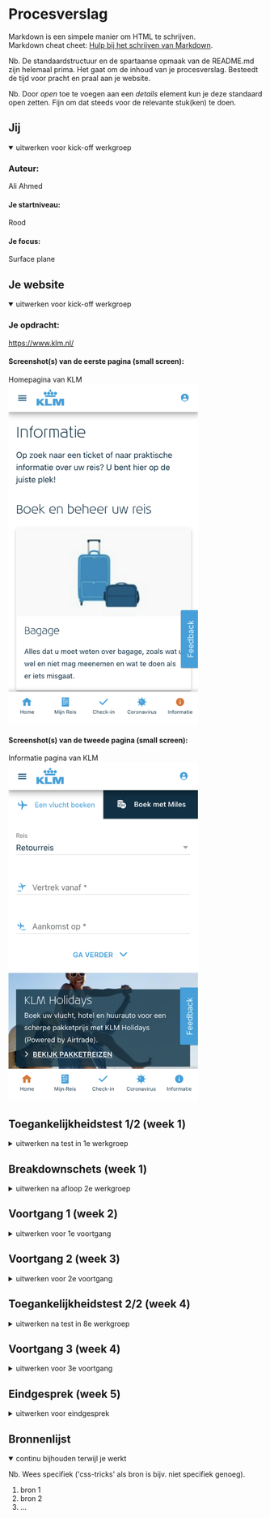 # Procesverslag
Markdown is een simpele manier om HTML te schrijven.  
Markdown cheat cheet: [Hulp bij het schrijven van Markdown](https://github.com/adam-p/markdown-here/wiki/Markdown-Cheatsheet).

Nb. De standaardstructuur en de spartaanse opmaak van de README.md zijn helemaal prima. Het gaat om de inhoud van je procesverslag. Besteedt de tijd voor pracht en praal aan je website.

Nb. Door *open* toe te voegen aan een *details* element kun je deze standaard open zetten. Fijn om dat steeds voor de relevante stuk(ken) te doen.





## Jij

<details open>
  <summary>uitwerken voor kick-off werkgroep</summary>

  ### Auteur:
  Ali Ahmed
  #### Je startniveau:
  Rood

  #### Je focus:
  Surface plane
 
</details>





## Je website

<details open>
  <summary>uitwerken voor kick-off werkgroep</summary>

  ### Je opdracht:
  https://www.klm.nl/
  #### Screenshot(s) van de eerste pagina (small screen): 
  Homepagina van KLM
  <img src="./images/homepagina.png" width="375px" alt="Homepagina van de KLM, je kunt hier boeken">

  #### Screenshot(s) van de tweede pagina (small screen):
  Informatie pagina van KLM 
  <img src="./images/info-pagina.png" width="375px" alt="Informatie-pagina van de KLM, hier vind je informatie">
 
</details>



## Toegankelijkheidstest 1/2 (week 1)

<details>
  <summary>uitwerken na test in 1e werkgroep</summary>

  ### Bevindingen

  #### Screenreader
  De screenreader functie is heel chaotisch. Als blind persoon lijkt het me ook heel moeilijk om uberhaupt
  aanpassingen te maken aan de snelheid, stem, etc. Op de website zelf gaf hij wel de onderdelen aan
  maar met te veel extra informatie die niet relevant is. 



  #### Muis en Toetsenbord 
  Tijdens het gebruiken van beide tools ging het wel lastig. Ik kon moeilijk navigeren met de muis
  vanwege mijn beperking. Daarom gebruikte ik de "TAB" knop op mijn laptop. Ik kon via de screenreader
  zo weten waar ik was maar toch niet duidelijk genoeg. De lading aan informatie zorgt voor onduidelijk
  heden waardoor het lastig was om de website te gebruiken. 

  Misschien zou het handig zijn om iets met de pijltjes van het toetsenbord te kunnen. In plaats van
  alleen maar te tabben, bijvoorbeeld.

  <img src="./images/FreeVector-Keyboard-Arrows.jpg" alt="Pijltjes toetsen"> 


  #### Motoriek (shocks, elastiekjes)
  Met de parkinson triller was het niet te doen. Ik kon mijn macbook niet eens aanraken en het ging 
  allemaal veelste moeilijk. Ik probeerde via mijn keyboard te bewegen wat vrij aardig maar toch 
  niet soepel genoeg lukte. 

  Doormiddel van de knoppen uit elkaar te zetten, die iemand met parkinson kan gebruiken. Zo verkomen
  ze namelijk dat ze perongeluk de rechter of linker knop toetsen ipv van de gewenste knop. 

  <img src="./images/adapted-mouse-and-keyboard.jpg" alt="Voorbeeld van hoe iemand met parkinson werkt">

  #### Visueel (brillen, contrast, kleurenblind, dark/light). 
  Ik heb ook de brillen gedragen. Elke bril kwam met een beperking, al moet ik wel zeggen dat de gele
  bril het minst beperkt overkwam. Ik snap dat ik mij dan moest voorstellen als iemand die kleurenblind is. 
  De bril met de bedekte zijdes was ook redelijk geen dilemma. De wazige en de zwarte stip bril zorgte 
  wel voor allemaal complicaties. Ik kon namelijk niet zien waar ik navigeerde en waar ik naar toe 
  wilde gaan.

  Het is natuurlijk moeilijk om uberhaupt te kunnen navigeren als slechtziende. Voor kleurblinden 
  (Die dus wel nog steeds kunnen zien), een optie toevoegen waardoor zij misschien een tekstje op 
  de kleur zien. Zo is dat groen juist misschien wel rood, alleen hebben ze dat niet door. 

  <img src="./images/type-of-color-blind.jpg" alt="Kleurenblind persoon">
</details>



## Breakdownschets (week 1)

<details>
  <summary>uitwerken na afloop 2e werkgroep</summary>

  ### de hele pagina: 
  <img src="readme-images/dummy-plaatje.jpg" width="375px" alt="breakdown van de hele pagina">

  ### dynamisch deel (bijv menu): 
  <img src="readme-images/dummy-plaatje.jpg" width="375px" alt="breakdown van een dynamisch deel">

  ### wellicht nog een dynamisch deel (bijv filter): 
  <img src="readme-images/dummy-plaatje.jpg" width="375px" alt="breakdown van nog een dynamisch deel">

</details>





## Voortgang 1 (week 2)

<details>
  <summary>uitwerken voor 1e voortgang</summary>

  ### Stand van zaken
  hier dit ging goed & dit was lastig (neem ook screenshots op van delen van je website en code)


  ### Agenda voor meeting
  samen met je groepje opstellen

  | student 1      | student 2          | student 3    | student 4        |
  | ---            | ---                | ---          | ---              |
  | dit bespreken  | en dit             | en ik dit    | en dan ik dat    |
  | en dat ook nog | dit als er tijd is | nog een punt | dit wil ik zeker |
  | ...            | ...                | ...          | ...              |


  ### Verslag van meeting
  hier na afloop snel de uitkomsten van de meeting vastleggen

  - punt 1
  - punt 2
  - nog een punt
  - ...

</details>





## Voortgang 2 (week 3)

<details>
  <summary>uitwerken voor 2e voortgang</summary>

  ### Stand van zaken
  hier dit ging goed & dit was lastig (neem ook screenshots op van delen van je website en code)


  ### Agenda voor meeting
  samen met je groepje opstellen

  | Dana           | Robin              | Tristan      | Bronger          |
  | ---            | ---                | ---          | ---              |
  | dit bespreken  | en dit             | en ik dit    | en dan ik dat    |
  | en dat ook nog | dit als er tijd is | nog een punt | dit wil ik zeker |
  | ...            | ...                | ...          | ...              |


  ### Verslag van meeting
  hier na afloop snel de uitkomsten van de meeting vastleggen

  - punt 1
  - punt 2
  - nog een punt
- ...

</details>





## Toegankelijkheidstest 2/2 (week 4)

<details>
  <summary>uitwerken na test in 8e werkgroep</summary>

  ### Bevindingen
  Lijst met je bevindingen die in de test naar voren kwamen (geef ook aan wat er verbeterd is):

  #### Screenreader
  Hier korte omschrijving (met indien nodig afbeeldingen)

  Hier een omschrijving van hoe het opgelost kan worden (met indien nodig afbeeldingen)


  #### Muis en Toetsenbord 
  Hier korte omschrijving (met indien nodig afbeeldingen)

  Hier een omschrijving van hoe het opgelost kan worden (met indien nodig afbeeldingen)


  #### Motoriek (shocks, elastiekjes)
  Hier korte omschrijving (met indien nodig afbeeldingen)

  Hier een omschrijving van hoe het opgelost kan worden (met indien nodig afbeeldingen)


  #### Visueel (brillen, contrast, kleurenblind, dark/light). 
  Hier korte omschrijving (met indien nodig afbeeldingen)

  Hier een omschrijving van hoe het opgelost kan worden (met indien nodig afbeeldingen)

</details>





## Voortgang 3 (week 4)

<details>
  <summary>uitwerken voor 3e voortgang</summary>

  ### Stand van zaken
  hier dit ging goed & dit was lastig (neem ook screenshots op van delen van je website en code)


  ### Agenda voor meeting
  samen met je groepje opstellen

  | student 1      | student 2          | student 3    | student 4        |
  | ---            | ---                | ---          | ---              |
  | dit bespreken  | en dit             | en ik dit    | en dan ik dat    |
  | en dat ook nog | dit als er tijd is | nog een punt | dit wil ik zeker |
  | ...            | ...                | ...          | ...              |


  ### Verslag van meeting
  hier na afloop snel de uitkomsten van de meeting vastleggen

  - punt 1
  - punt 2
  - nog een punt
  - ...

</details>





## Eindgesprek (week 5)

<details>
  <summary>uitwerken voor eindgesprek</summary>

  ### Je uitkomst - karakteristiek screenshots:
  <img src="readme-images/dummy-plaatje.jpg" width="375px" alt="uitomst opdracht 1">


  ### Dit ging goed/Heb ik geleerd: 
  Korte omschrijving met plaatjes

  <img src="readme-images/dummy-plaatje.jpg" width="375px" alt="top">


  ### Dit was lastig/Is niet gelukt:
  Korte omschrijving met plaatjes

  <img src="readme-images/dummy-plaatje.jpg" width="375px" alt="bummer">
</details>





## Bronnenlijst

<details open>
  <summary>continu bijhouden terwijl je werkt</summary>

  Nb. Wees specifiek ('css-tricks' als bron is bijv. niet specifiek genoeg).

  1. bron 1
  2. bron 2
  3. ...

</details>